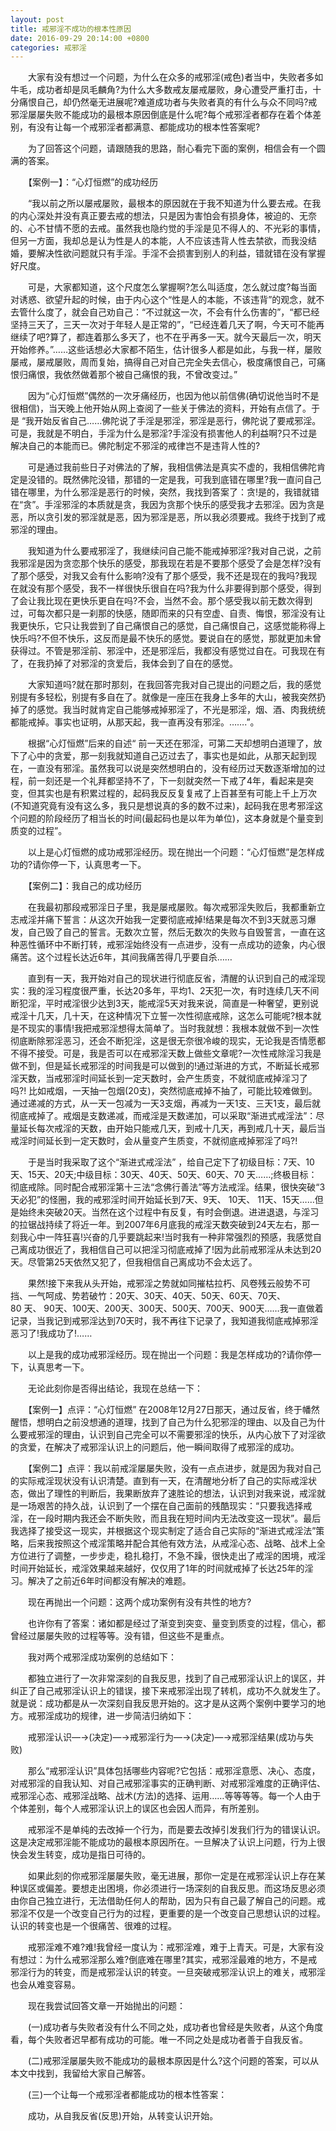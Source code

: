 ```yaml
---
layout: post
title: 戒邪淫不成功的根本性原因
date: 2016-09-29 20:14:00 +0800
categories: 戒邪淫
---
```


　　大家有没有想过一个问题，为什么在众多的戒邪淫(戒色)者当中，失败者多如牛毛，成功者却是凤毛麟角?为什么大多数戒友屡戒屡败，身心遭受严重打击，十分痛恨自己，却仍然毫无进展呢?难道成功者与失败者真的有什么与众不同吗?戒邪淫屡屡失败不能成功的最根本原因倒底是什么呢?每个戒邪淫者都存在着个体差别，有没有让每一个戒邪淫者都满意、都能成功的根本性答案呢?
　　为了回答这个问题，请跟随我的思路，耐心看完下面的案例，相信会有一个圆满的答案。
　　【案例一】：“心灯恒燃”的成功经历
　　“我以前之所以屡戒屡败，最根本的原因就在于我不知道为什么要去戒。在我的内心深处并没有真正要去戒的想法，只是因为害怕会有损身体，被迫的、无奈的、心不甘情不愿的去戒。虽然我也隐约觉的手淫是见不得人的、不光彩的事情，但另一方面，我却总是认为性是人的本能，人不应该违背人性去禁欲，而我没结婚，要解决性欲问题就只有手淫。手淫不会损害到别人的利益，错就错在没有掌握好尺度。
　　可是，大家都知道，这个尺度怎么掌握啊?怎么叫适度，怎么就过度?每当面对诱惑、欲望升起的时候，由于内心这个“性是人的本能，不该违背”的观念，就不去管什么度了，就会自己劝自己：“不过就这一次，不会有什么伤害的”，“都已经坚持三天了，三天一次对于年轻人是正常的”，“已经连着几天了啊，今天可不能再继续了吧?算了，都连着那么多天了，也不在乎再多一天。就今天最后一次，明天开始修养。”……这些话想必大家都不陌生，估计很多人都是如此，与我一样，屡败屡戒，屡戒屡败，周而复始，搞得自己对自己完全失去信心，极度痛恨自己，可痛恨归痛恨，我依然做着那个被自己痛恨的我，不曾改变过。”
　　因为“心灯恒燃”偶然的一次牙痛经历，也因为他以前信佛(确切说他当时不是很相信)，当天晚上他开始从网上查阅了一些关于佛法的资料，开始有点信了。于是 “我开始反省自己……佛陀说了手淫是邪淫，邪淫是恶行，佛陀说了要戒邪淫。可是，我就是不明白，手淫为什么是邪淫?手淫没有损害他人的利益啊?只不过是解决自己的本能而已。佛陀制定不邪淫的戒律岂不是违背人性的?
　　可是通过我前些日子对佛法的了解，我相信佛法是真实不虚的，我相信佛陀肯定是没错的。既然佛陀没错，那错的一定是我，可我到底错在哪里?我一直问自己错在哪里，为什么邪淫是恶行的时候，突然，我找到答案了：贪!是的，我错就错在“贪”。手淫邪淫的本质就是贪，我因为贪那个快乐的感受我才去邪淫。因为贪是恶，所以贪引发的邪淫就是恶，因为邪淫是恶，所以我必须要戒。我终于找到了戒邪淫的理由。
　　我知道为什么要戒邪淫了，我继续问自己能不能戒掉邪淫?我对自己说，之前我邪淫是因为贪恋那个快乐的感受，那我现在若是不要那个感受了会是怎样?没有了那个感受，对我又会有什么影响?没有了那个感受，我不还是现在的我吗?我现在就没有那个感受，我不一样很快乐很自在吗?我为什么非要得到那个感受，得到了会让我比现在更快乐更自在吗?不会，当然不会。那个感受我以前无数次得到过，可每次都只是一刹那的快感，随即而来的只有空虚、自责、悔恨，邪淫没有让我更快乐，它只让我尝到了自己痛恨自己的感觉，自己痛恨自己，这感觉能称得上快乐吗?不但不快乐，这反而是最不快乐的感觉。要说自在的感觉，那就更加未曾获得过。不管是邪淫前、邪淫中，还是邪淫后，我都没有感觉过自在。可我现在有了，在我扔掉了对邪淫的贪爱后，我体会到了自在的感觉。
　　大家知道吗?就在那时那刻，在我回答完我对自己提出的问题之后，我的感觉别提有多轻松，别提有多自在了。就像是一座压在我身上多年的大山，被我突然扔掉了的感觉。我当时就肯定自己能够戒掉邪淫了，不光是邪淫，烟、酒、肉我统统都能戒掉。事实也证明，从那天起，我一直再没有邪淫。…….”。
　　根据“心灯恒燃”后来的自述“ 前一天还在邪淫，可第二天却想明白道理了，放下了心中的贪爱，那一刻我就知道自己迈过去了，事实也是如此，从那天起到现在，一直没有邪淫。虽然我可以说是突然想明白的，没有经历过天数逐渐增加的过程，前一刻还是一个礼拜都坚持不了，下一刻就突然一下戒了4年，看起来是突变，但其实也是有积累过程的，起码我反反复复戒了上百甚至有可能上千上万次(不知道究竟有没有这么多，我只是想说真的多的数不过来)，起码我在思考邪淫这个问题的阶段经历了相当长的时间(最起码也是以年为单位)，这本身就是个量变到质变的过程”。
　　以上是心灯恒燃的成功戒邪淫经历。现在抛出一个问题：“心灯恒燃”是怎样成功的?请你停一下，认真思考一下。
　　【案例二】：我自己的成功经历
　　在我最初那段戒邪淫日子里，我是屡戒屡败。每次戒邪淫失败后，我都重新立志戒淫并痛下誓言：从这次开始我一定要彻底戒掉!结果是每次不到3天就恶习爆发，自己毁了自己的誓言。无数次立誓，然后无数次的失败与自毁誓言，一直在这种恶性循环中不断打转，戒邪淫始终没有一点进步，没有一点成功的迹象，内心很痛苦。这个过程长达近6年，其间我痛苦得几乎要自杀……
　　直到有一天，我开始对自己的现状进行彻底反省，清醒的认识到自己的戒淫现实：我的淫习程度很严重，长达20多年，平均1、2天犯一次，有时连续几天不间断犯淫，平时戒淫很少达到3天，能戒淫5天对我来说，简直是一种奢望，更别说戒淫十几天，几十天，在这种情况下立誓一次性彻底戒除，这怎么可能呢?根本就是不现实的事情!我把戒邪淫想得太简单了。当时我就想：我根本就做不到一次性彻底断除邪淫恶习，还会不断犯淫，这是很无奈很冷峻的现实，无论我是否情愿都不得不接受。可是，我是否可以在戒邪淫天数上做些文章呢?一次性戒除淫习我是做不到，但是延长戒邪淫的时间我是可以做到的!通过渐进的方式，不断延长戒邪淫天数，当戒邪淫时间延长到一定天数时，会产生质变，不就彻底戒掉淫习了吗?! 比如戒烟，一天抽一包烟(20支)，突然彻底戒掉不抽了，可能比较难做到。通过递减的方式，从一天一包减为一天3支烟，再减为一天1支、三天1支，最后就彻底戒掉了。戒烟是支数递减，而戒淫是天数递加，可以采取“渐进式戒淫法”：尽量延长每次戒淫的天数，由开始只能戒几天，到戒十几天，再到戒几十天，最后当戒淫时间延长到一定天数时，会从量变产生质变，不就彻底戒掉邪淫了吗?!
　　于是当时我采取了这个“渐进式戒淫法” ，给自己定下了初级目标：7天、10天、15天、20天;中级目标：30天、40天、50天、60天、70 天……;终极目标：彻底戒除。同时配合戒邪淫第十三法“念佛行善法”等方法戒淫。结果，很快突破“3天必犯”的怪圈，我的戒邪淫时间开始延长到7天、9天、 10天、 11天、15天……但是始终未突破20天。当然在这个过程中有反复，有时会倒退。进进退退，与淫习的拉锯战持续了将近一年。到2007年6月底我的戒淫天数突破到24天左右，那一刻我心中一阵狂喜!兴奋的几乎要跳起来!当时我有一种非常强烈的预感，我感觉自己离成功很近了，我相信自己可以把淫习彻底戒掉了!因为此前戒邪淫从未达到20天。尽管第25天依然又犯了，但我相信自己离成功不会太远了。
　　果然!接下来我从头开始，戒邪淫之势就如同摧枯拉朽、风卷残云般势不可挡、一气呵成、势若破竹：20天、30天、40天、50天、60天、70天、80 天、 90天、100天、200天、300天、500天、700天、900天……我一直做着记录，当我记到戒邪淫达到70天时，我不再往下记录了，我知道我彻底戒掉邪淫恶习了!我成功了!……
　　以上是我的成功戒邪淫经历。现在抛出一个问题：我是怎样成功的?请你停一下，认真思考一下。
　　无论此刻你是否得出结论，我现在总结一下：
　　【案例一】点评：“心灯恒燃” 在2008年12月27日那天，通过反省，终于幡然醒悟，想明白之前没想通的道理，找到了自己为什么犯邪淫的理由、以及自己为什么要戒邪淫的理由，认识到自己完全可以不需要邪淫的快乐，从内心放下了对淫欲的贪爱，在解决了戒邪淫认识上的问题后，他一瞬间取得了戒邪淫的成功。
　　【案例二】点评：我以前戒淫屡屡失败，没有一点点进步，就是因为我对自己的实际戒淫现状没有认识清楚。直到有一天，在清醒地分析了自己的实际戒淫状态，做出了理性的判断后，我果断放弃了速胜论的想法，认识到对我来说，戒淫就是一场艰苦的持久战，认识到了一个摆在自己面前的残酷现实：“只要我选择戒淫，在一段时期内我还会不断失败，而且我在短时间内无法改变这一现状”。最后我选择了接受这一现实，并根据这个现实制定了适合自己实际的“渐进式戒淫法”策略，后来我按照这个戒淫策略并配合其他有效方法，从戒淫心态、战略、战术上全方位进行了调整，一步步走，稳扎稳打，不急不躁，很快走出了戒淫的困境，戒淫时间开始延长，戒淫效果越来越好，仅仅用了1年的时间就戒掉了长达25年的淫习。解决了之前近6年时间都没有解决的难题。
　　现在再抛出一个问题：这两个成功案例有没有共性的地方?
　　也许你有了答案：诸如都是经过了渐变到突变、量变到质变的过程，信心，都曾经过屡屡失败的过程等等。没有错，但这些不是重点。
　　我对两个戒邪淫成功案例的总结如下：
　　都独立进行了一次非常深刻的自我反思，找到了自己戒邪淫认识上的误区，并纠正了自己戒邪淫认识上的错误，接下来戒邪淫出现了转机，成功不久就发生了。就是说：成功都是从一次深刻自我反思开始的。这才是从这两个案例中要学习的地方。戒邪淫成功的规律，进一步简洁归纳如下：
　　戒邪淫认识—→(决定)—→戒邪淫行为—→(决定)—→戒邪淫结果(成功与失败)
　　那么“戒邪淫认识”具体包括哪些内容呢?它包括：戒邪淫意愿、决心、态度，对戒邪淫的自我认知、对自己戒邪淫事实的正确判断、对戒邪淫难度的正确评估、戒邪淫心态、戒邪淫战略、战术(方法)的选择、运用……等等等等。每一个人由于个体差别，每个人戒邪淫认识上的误区也会因人而异，有所差别。
　　戒邪淫不是单纯的去改掉一个行为，而是要去改掉引发我们行为的错误认识。这是决定戒邪淫能不能成功的最根本原因所在。一旦解决了认识上问题，行为上很快会发生转变，成功是指日可待的。
　　如果此刻的你戒邪淫屡屡失败，毫无进展，那你一定是在戒邪淫认识上存在某种误区或偏差。要想走出困境，你必须进行一场深刻的自我反思。而这场反思必须由你自己独立进行，无法借助任何人的帮助，因为只有自己最了解自己的问题。戒邪淫不仅是一个改变自己行为的过程，更重要的是一个改变自己思想认识的过程。认识的转变也是一个很痛苦、很难的过程。
　　戒邪淫难不难?难!我曾经一度认为：戒邪淫难，难于上青天。可是，大家有没有想过：为什么戒邪淫那么难?倒底难在哪里?其实，戒邪淫最难的地方，不是戒邪淫行为的转变，而是戒邪淫认识的转变。一旦突破戒邪淫认识上的难关，戒邪淫也会从难变容易。
　　现在我尝试回答文章一开始抛出的问题：
　　(一)成功者与失败者没有什么不同之处，成功者也曾经是失败者，从这个角度看，每个失败者迟早都有成功的可能。唯一不同之处是成功者善于自我反省。
　　(二)戒邪淫屡屡失败不能成功的最根本原因是什么?这个问题的答案，可以从本文中找到，我留给大家自己解答。
　　(三)一个让每一个戒邪淫者都能成功的根本性答案：
　　成功，从自我反省(反思)开始，从转变认识开始。